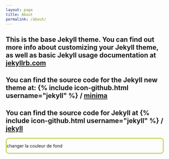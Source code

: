 ```yaml
---
layout: page
title: About
permalink: /about/
---
```

<script src="https://ajax.googleapis.com/ajax/libs/jquery/3.2.0/jquery.min.js"></script>
<script>
  $(document).ready(function(){
    var pressed = 0;
    $("boutton").click(function(){
        if(pressed == 0)
        {
          pressed = 1;
          $("boutton").style.backgroundColor = 'red';
        }
        else
        {
          pressed = 0;
          $("boutton").style.backgroundColor = 'green';
        }
      });
    });
</script>

This is the base Jekyll theme. You can find out more info about customizing your Jekyll theme, as well as basic Jekyll usage documentation at [jekyllrb.com](https://jekyllrb.com/)
---
You can find the source code for the Jekyll new theme at:
{% include icon-github.html username="jekyll" %} /
[minima](https://github.com/jekyll/minima)
---
You can find the source code for Jekyll at
{% include icon-github.html username="jekyll" %} /
[jekyll](https://github.com/jekyll/jekyll)
--------

<div id="boutton" style="border-radius: 10px; border: 3px solid #BADA55;">
  <p>changer la couleur de fond</p>
</div>
